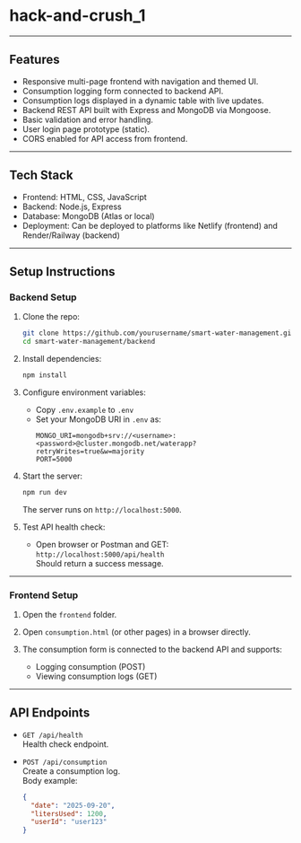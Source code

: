 # hack-and-crush_1

---

## Features

- Responsive multi-page frontend with navigation and themed UI.
- Consumption logging form connected to backend API.
- Consumption logs displayed in a dynamic table with live updates.
- Backend REST API built with Express and MongoDB via Mongoose.
- Basic validation and error handling.
- User login page prototype (static).
- CORS enabled for API access from frontend.
  
---

## Tech Stack

- Frontend: HTML, CSS, JavaScript
- Backend: Node.js, Express
- Database: MongoDB (Atlas or local)
- Deployment: Can be deployed to platforms like Netlify (frontend) and Render/Railway (backend)
  
---

## Setup Instructions

### Backend Setup

1. Clone the repo:
    ```bash
    git clone https://github.com/yourusername/smart-water-management.git
    cd smart-water-management/backend
    ```

2. Install dependencies:
    ```bash
    npm install
    ```

3. Configure environment variables:
    - Copy `.env.example` to `.env`
    - Set your MongoDB URI in `.env` as:
      ```
      MONGO_URI=mongodb+srv://<username>:<password>@cluster.mongodb.net/waterapp?retryWrites=true&w=majority
      PORT=5000
      ```

4. Start the server:
    ```bash
    npm run dev
    ```
    The server runs on `http://localhost:5000`.

5. Test API health check:
    - Open browser or Postman and GET:  
      `http://localhost:5000/api/health`  
      Should return a success message.

---

### Frontend Setup

1. Open the `frontend` folder.

2. Open `consumption.html` (or other pages) in a browser directly.

3. The consumption form is connected to the backend API and supports:

    - Logging consumption (POST)
    - Viewing consumption logs (GET)

---

## API Endpoints

- `GET /api/health`  
  Health check endpoint.

- `POST /api/consumption`  
  Create a consumption log.  
  Body example:
  ```json
  {
    "date": "2025-09-20",
    "litersUsed": 1200,
    "userId": "user123"
  }
